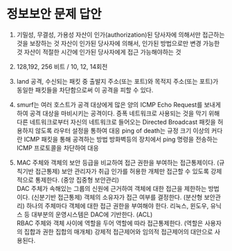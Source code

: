 # 정보보안 문제 답안

1. 기밀성, 무결성, 가용성
    자산이 인가(authorization)된 당사자에 의해서만 접근하는 것을 보장하는 것
    자산이 인가된 당사자에 의해서, 인가된 방법으로만 변경 가능한 것
    자산이 적절한 시간에 인가된 당사자에게 접근 가능해야하는 것
    
      
    
2. 128,192, 256 비트 / 10, 12, 14회전

      

3. land 공격, 수신되는 패킷 중 출발지 주소(또는 포트)와 목적지 주소(또는 포트)가 동일한 패킷들을 차단함으로써 이 공격을 피할 수 있다.

      

4. smurf는 여러 호스트가 공격 대상에게 많은 양의 ICMP Echo Request를 보내게 하여 공격 대상을 마비시키는 공격이다.
    증폭 네트워크로 사용되는 것을 막기 위해 다른 네트워크로부터 자신의 네트워크로 들어오는 Directed Broadcast 패킷을 허용하지 않도록 라우터 설정을 통하여 대응
    ping of death는 규정 크기 이상의 커다란 ICMP 패킷을 통해 공격하는 방법
    방화벽등의 장치에서 ping 명령을 전송하는 ICMP 프로토콜을 차단하여 대응

      

5. MAC
    주체와 객체의 보안 등급을 비교하여 접근 권한을 부여하는 접근통제이다. (규칙기반 접근통제)
    보안 관리자가 취급 인가를 허용한 개체만 접근할 수 있도록 강제적으로 통제한다. (중앙 집중형 보안관리)  
    DAC
    주체가 속해있는 그룹의 신원에 근거하여 객체에 대한 접근을 제한하는 방법이다. (신분기반 접근통제)
    객체의 소유자가 접근 여부를 결정한다. (분산형 보안관리)
    하나의 주체마다 객체에 대한 접근 권한을 부여해야 한다.
    리눅스, 윈도우, 유닉스 등 대부분의 운영시스템은 DAC에 기반한다. (ACL)  
    RBAC
    주체와 객체 사이에 역할을 두어 역할에 따라 접근통제한다. (역할은 사용자의 집합과 권한 집합의 매개체)
    강제적 접근제어와 임의적 접근제어의 대안으로 사용된다.  

